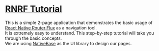 # [RNRF Tutorial](http://docs.nativebase.io/docs/RNRFBasicExample.html)
This is a simple 2-page application that demonstrates the basic usage of [React Native Router Flux](https://github.com/aksonov/react-native-router-flux) as a navigation tool. <br />
It is extremely easy to understand. This step-by-step tutorial will take you through the basic concepts. <br />
We are using [NativeBase](https://nativebase.io/) as the UI library to design our pages.<br />
